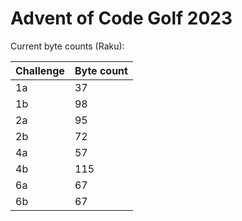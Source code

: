 # Advent of Code Golf 2023

Current byte counts (Raku):

| Challenge  | Byte count  |
|---|---|
| 1a  | 37  |
| 1b  | 98  |
| 2a  | 95  |
| 2b  | 72  |
| 4a  | 57  |
| 4b  | 115 |
| 6a  | 67  |
| 6b  | 67  |